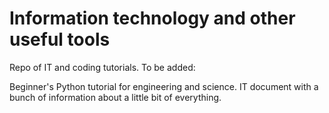 # Information technology and other useful tools
Repo of IT and coding tutorials. To be added:

Beginner's Python tutorial for engineering and science.
IT document with a bunch of information about a little bit of everything.

